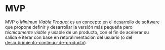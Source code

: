 # MVP

MVP o *Minimun Viable Product* es un concepto en el desarrollo de [software](software.md) que propone definir y desarrollar la versión más pequeña pero *técnicamente viable* y usable de un producto, con el fin de acelerar su salida e iterar con base en retoralimentación del usuario (o del [descubrimiento-continuo-de-producto](descubrimiento-continuo-de-producto.md)).
